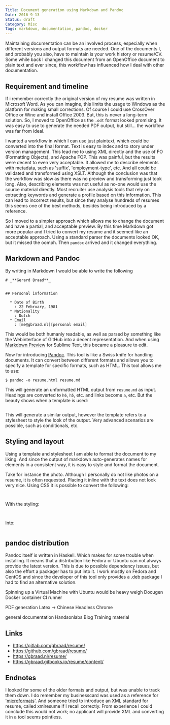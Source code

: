 ```yaml
---
Title: Document generation using Markdown and Pandoc
Date: 2016-9-13
Status: draft
Category: Misc
Tags: markdown, documentation, pandoc, docker
---
```


Maintaining documentation can be an involved process,  especially when different versions and output formats are needed.  One of the documents I, and probably you also, have to maintain is your work history or resume/CV.  Some while back I changed this document from an OpenOffice document to plain text and ever since,  this workflow has influenced how I deal with other documentation.


## Requirement and timeline
If i remember correctly the original version of my resume was written in Microsoft Word. As you can imagine, this limits the usage to Windows as the platform for making small corrections. Of course I could use CrossOver Office or Wine and install Office 2003. But, this is never a long-term solution.  So, I moved to OpenOffice as the `.odt` format looked promising. It was easy to use to generate the needed PDF output, but still... the workflow was  far from ideal.

I wanted a workflow in which I can use just plaintext, which could be converted into the final format. Text is easy to index and to story under version management. This lead me to using XML directly and the use of FO (Formatting Objects), and Apache FOP. This was painful, but the results were decent to even very acceptable. It allowed me to describe elements with metadata, such as 'suffix', 'employment-type', etc. And all could be validated and transformed using XSLT. Although the conclusion was that the workflow was slow as there was no preview and transforming just took long. Also, describing elements was not useful as no-one would use the source material directly. Most recruiter use analysis tools that rely on extracting keywords and generate  a profile based on this information. This can lead to incorrect results, but since they analyse hundreds of resumes this seems one of the best methods, besides being introduced by a reference.

So I moved to a simpler approach which allows me to change the document and have a partial, and acceptable  preview. By this time Markdown got more popular and I tried to convert my resume and it seemed like an acceptable approach. Using a standard parser the documents looked OK, but it missed the oomph. Then `pandoc` arrived and it changed everything.


## Markdown and Pandoc
By writing in Markdown I would be able to write the following

```
# _**Gerard Braad**_


## Personal information

  * Date of Birth
    : 22 February, 1981
  * Nationality
    : Dutch
  * Email
    : [me@gbraad.nl][personal email]
```

This would be both humanly readable, as well as parsed by something like the Webinterface of GitHub into a decent representation. And when using [Markdown Preview](https://github.com/revolunet/sublimetext-markdown-preview) for Sublime Text, this became a pleasure to edit.

Now for introducing [Pandoc](http://pandoc.org/). This tool is like a Swiss knife for handling documents. It can convert between different formats and allows you to specify a template for specific formats, such as HTML. This tool allows me to use:

```
$ pandoc -o resume.html resume.md
```

This will generate an unformatted HTML output from `resume.md` as input. Headings are converted to `h6`, `h5`, etc. and links become `a`, etc. But the beauty shows when a template is used:

```

```

This will generate a similar output, however the template refers to a stylesheet to style the look of the output. Very advanced scenarios are possible, such as conditionals, etc.

## Styling and layout
Using a template and stylesheet I am able to format the document to my liking. And since the output of markdown auto-generates names for elements in a consistent way, it is easy to style and format the document.

Take for instance the photo. Although I personally do not like photos on a resume, it is often requested. Placing it inline with the text does not look very nice. Using CSS it is possible to convert the following:

`
`

With the styling:

`
`

Into:

![]()


## pandoc distribution
Pandoc itself is written in Haskell. Which makes for some trouble when installing. It means that a distribution like Fedora or Ubuntu can not always provide the latest version. This is due to possible dependency issues, but also the effort a packager has to put into it. I work mostly on Fedora and CentOS and since the developer of this tool only provides a .deb package I had to find an alternative solution.

Spinning up a Virtual Machine with Ubuntu would be heavy weigh
Docugen
  Docker container
  CI runner

PDF generation
  Latex -> Chinese
  Headless Chrome

general documentation
  Handsonlabs
  Blog
  Training material


## Links

  * https://gitlab.com/gbraad/resume/
  * https://github.com/gbraad/resume/
  * https://gbraad.nl/resume/
  * https://gbraad.gitbooks.io/resume/content/


## Endnotes
I looked for some of the older formats and output, but was unable to track them down. I do remember my businesscard was used as a reference for '[microformats](http://microformats.org/wiki/selected-test-cases-from-the-web)'. And someone tried to introduce an XML standard for resume, called xmlresume if I recall correctly. From experience I could conclude this would not work; no applicant will provide XML and converting it in a tool seems pointless.
